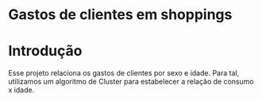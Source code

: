 # Gastos de clientes em shoppings
# Introdução
Esse projeto relaciona os gastos de clientes por sexo e idade.
Para tal, utilizamos um algoritmo de Cluster para estabelecer a relação de consumo x idade.
